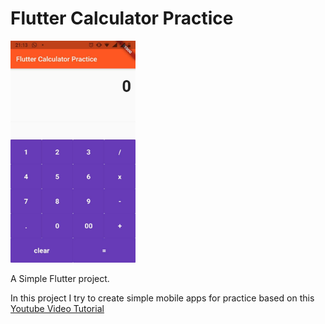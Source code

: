 # Flutter Calculator Practice

<img src="https://github.com/CumiTerbang/FlutterCalculatorPractice/blob/master/readme_assets/screenshot_1.jpg" width="200" height="355,56">

A Simple Flutter project.

In this project I try to create simple mobile apps for practice based on this [Youtube Video Tutorial](https://www.youtube.com/watch?v=eVG5DkPF5x8&ab_channel=1BestCsharpblog)
